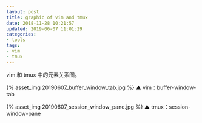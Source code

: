 ```yaml
---
layout: post
title: graphic of vim and tmux 
date: 2018-11-28 10:21:57
updated: 2019-06-07 11:01:29
categories:
- tools
tags:
- vim
- tmux
---
```


vim 和 tmux 中的元素关系图。

<!-- more -->

{% asset_img 20190607_buffer_window_tab.jpg %}
▲ vim：buffer-window-tab

{% asset_img 20190607_session_window_pane.jpg %}
▲ tmux：session-window-pane
